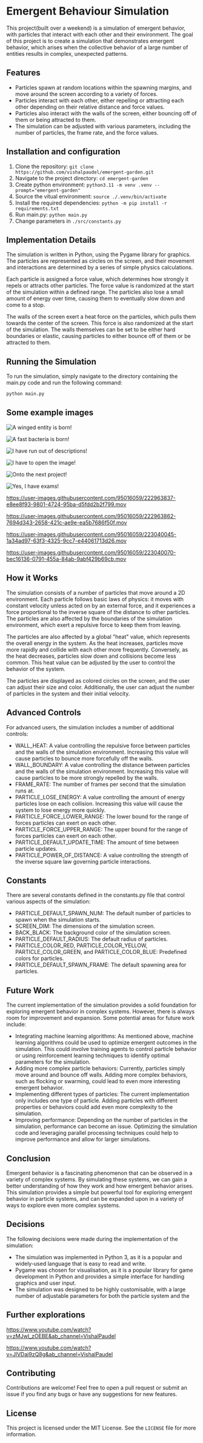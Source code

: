 # Emergent Behaviour Simulation

This project(built over a weekend) is a simulation of emergent behavior, with particles that interact with each other and their environment. The goal of this project is to create a simulation that demonstrates emergent behavior, which arises when the collective behavior of a large number of entities results in complex, unexpected patterns.

## Features

- Particles spawn at random locations within the spawning margins, and move around the screen according to a variety of forces.
- Particles interact with each other, either repelling or attracting each other depending on their relative distance and force values.
- Particles also interact with the walls of the screen, either bouncing off of them or being attracted to them.
- The simulation can be adjusted with various parameters, including the number of particles, the frame rate, and the force values.

## Installation and configuration

1. Clone the repository: `git clone https://github.com/vishalpaudel/emergent-garden.git`
2. Navigate to the project directory: `cd emergent-garden`
3. Create python environment: `python3.11 -m venv .venv --prompt="emergent-garden"`
4. Source the vitual environment: `source ./.venv/bin/activate`
5. Install the required dependencies: `python -m pip install -r requirements.txt`
6. Run main.py: `python main.py`
7. Change parameters in `./src/constants.py`

## Implementation Details

The simulation is written in Python, using the Pygame library for graphics. The particles are represented as circles on the screen, and their movement and interactions are determined by a series of simple physics calculations.

Each particle is assigned a force value, which determines how strongly it repels or attracts other particles. The force value is randomized at the start of the simulation within a defined range. The particles also lose a small amount of energy over time, causing them to eventually slow down and come to a stop.

The walls of the screen exert a heat force on the particles, which pulls them towards the center of the screen. This force is also randomized at the start of the simulation. The walls themselves can be set to be either hard boundaries or elastic, causing particles to either bounce off of them or be attracted to them.

## Running the Simulation

To run the simulation, simply navigate to the directory containing the main.py code and run the following command:

```sh
python main.py
```

## Some example images

![A winged entity is born!](./docs/images/main-1.jpg "Example Image 1")

![A fast bacteria is born!](./docs/images/main-2.jpg "Example Image 2")

![I have run out of descriptions!](./docs/images/main-4.jpg "Example Image 4")

![I have to open the image!](./docs/images/main-5.jpg "Example Image 5")

![Onto the next project!](./docs/images/main-6.jpg "Example Image 6")

![Yes, I have exams!](./docs/images/main-7.jpg "Example Image 7")

https://user-images.githubusercontent.com/95016059/222963837-e8ee8f93-9801-4724-95ba-d5fdd2b2f799.mov

https://user-images.githubusercontent.com/95016059/222963862-7694d343-2658-421c-ae9e-ea5b7686f50f.mov

https://user-images.githubusercontent.com/95016059/223040045-1a34ad97-63f3-4325-9cc7-e44061713d26.mov

https://user-images.githubusercontent.com/95016059/223040070-bec16136-0791-455a-84ab-9abf429b69cb.mov

## How it Works
The simulation consists of a number of particles that move around a 2D environment. Each particle follows basic laws of physics: it moves with constant velocity unless acted on by an external force, and it experiences a force proportional to the inverse square of the distance to other particles. The particles are also affected by the boundaries of the simulation environment, which exert a repulsive force to keep them from leaving.

The particles are also affected by a global "heat" value, which represents the overall energy in the system. As the heat increases, particles move more rapidly and collide with each other more frequently. Conversely, as the heat decreases, particles slow down and collisions become less common. This heat value can be adjusted by the user to control the behavior of the system.

The particles are displayed as colored circles on the screen, and the user can adjust their size and color. Additionally, the user can adjust the number of particles in the system and their initial velocity.

## Advanced Controls
For advanced users, the simulation includes a number of additional controls:

- WALL_HEAT: A value controlling the repulsive force between particles and the walls of the simulation environment. Increasing this value will cause particles to bounce more forcefully off the walls.
- WALL_BOUNDARY: A value controlling the distance between particles and the walls of the simulation environment. Increasing this value will cause particles to be more strongly repelled by the walls.
- FRAME_RATE: The number of frames per second that the simulation runs at.
- PARTICLE_LOSE_ENERGY: A value controlling the amount of energy particles lose on each collision. Increasing this value will cause the system to lose energy more quickly.
- PARTICLE_FORCE_LOWER_RANGE: The lower bound for the range of forces particles can exert on each other.
- PARTICLE_FORCE_UPPER_RANGE: The upper bound for the range of forces particles can exert on each other.
- PARTICLE_DEFAULT_UPDATE_TIME: The amount of time between particle updates.
- PARTICLE_POWER_OF_DISTANCE: A value controlling the strength of the inverse square law governing particle interactions.

## Constants
There are several constants defined in the constants.py file that control various aspects of the simulation:

- PARTICLE_DEFAULT_SPAWN_NUM: The default number of particles to spawn when the simulation starts.
- SCREEN_DIM: The dimensions of the simulation screen.
- BACK_BLACK: The background color of the simulation screen.
- PARTICLE_DEFAULT_RADIUS: The default radius of particles.
- PARTICLE_COLOR_RED, PARTICLE_COLOR_YELLOW, PARTICLE_COLOR_GREEN, and PARTICLE_COLOR_BLUE: Predefined colors for particles.
- PARTICLE_DEFAULT_SPAWN_FRAME: The default spawning area for particles.

## Future Work
The current implementation of the simulation provides a solid foundation for exploring emergent behavior in complex systems. However, there is always room for improvement and expansion. Some potential areas for future work include:

- Integrating machine learning algorithms: As mentioned above, machine learning algorithms could be used to optimize emergent outcomes in the simulation. This could involve training agents to control particle behavior or using reinforcement learning techniques to identify optimal parameters for the simulation.
- Adding more complex particle behaviors: Currently, particles simply move around and bounce off walls. Adding more complex behaviors, such as flocking or swarming, could lead to even more interesting emergent behavior.
- Implementing different types of particles: The current implementation only includes one type of particle. Adding particles with different properties or behaviors could add even more complexity to the simulation.
- Improving performance: Depending on the number of particles in the simulation, performance can become an issue. Optimizing the simulation code and leveraging parallel processing techniques could help to improve performance and allow for larger simulations.

## Conclusion
Emergent behavior is a fascinating phenomenon that can be observed in a variety of complex systems. By simulating these systems, we can gain a better understanding of how they work and how emergent behavior arises. This simulation provides a simple but powerful tool for exploring emergent behavior in particle systems, and can be expanded upon in a variety of ways to explore even more complex systems.

## Decisions
The following decisions were made during the implementation of the simulation:

* The simulation was implemented in Python 3, as it is a popular and widely-used language that is easy to read and write.
* Pygame was chosen for visualisation, as it is a popular library for game development in Python and provides a simple interface for handling graphics and user input.
* The simulation was designed to be highly customisable, with a large number of adjustable parameters for both the particle system and the

## Further explorations

https://www.youtube.com/watch?v=zMJwI_zOEBE&ab_channel=VishalPaudel

https://www.youtube.com/watch?v=JlVDaj9zQ8g&ab_channel=VishalPaudel

## Contributing

Contributions are welcome! Feel free to open a pull request or submit an issue if you find any bugs or have any suggestions for new features.

## License

This project is licensed under the MIT License. See the `LICENSE` file for more information.
